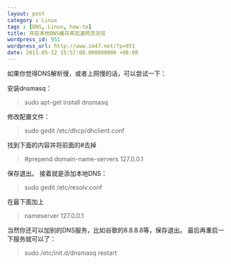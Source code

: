 ```yaml
---
layout: post
category : Linux
tags : [DNS, Linux, how-to]
title: 开启本地DNS缓存来加速网页浏览
wordpress_id: 951
wordpress_url: http://www.im47.net/?p=951
date: 2011-05-12 15:57:08.000000000 +08:00
---
```

如果你觉得DNS解析慢，或者上网慢的话，可以尝试一下：

﻿安装dnsmasq：
<blockquote>sudo apt-get install dnsmasq</blockquote>
修改配置文件：
<blockquote>sudo gedit /etc/dhcp/dhclient.conf</blockquote>
找到下面的内容并将前面的#去掉
<blockquote>#prepend domain-name-servers 127.0.0.1</blockquote>
保存退出。
接着就是添加本地DNS：
<blockquote>sudo gedit /etc/resolv.conf</blockquote>
在最下面加上
<blockquote>nameserver 127.0.0.1</blockquote>
当然你还可以加别的DNS服务，比如谷歌的8.8.8.8等，保存退出。
最后再重启一下服务就可以了：
<blockquote>sudo /etc/init.d/dnsmasq restart</blockquote>
